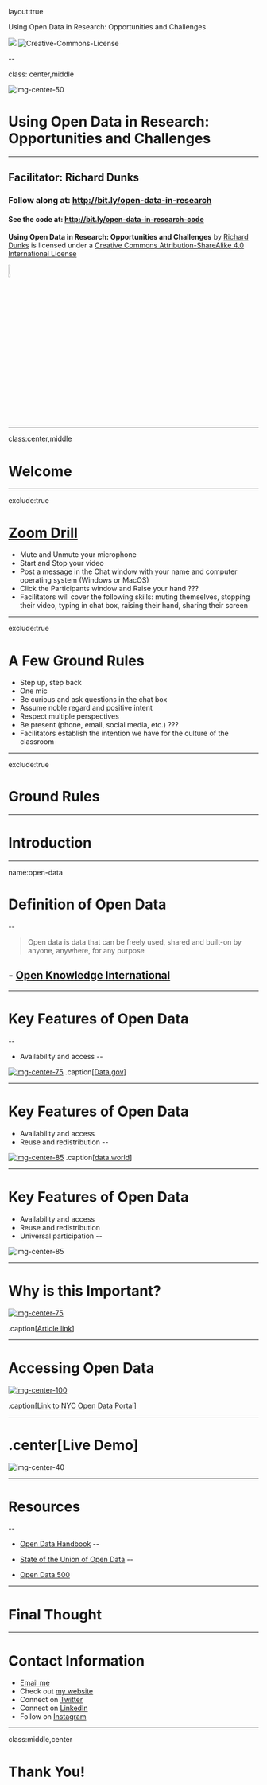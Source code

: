 layout:true

<div class="header">
  
  <p class="header-text">Using Open Data in Research: Opportunities and Challenges</p>
</div>
<div class="footer">
  <p class="footer-text">
    <img src="images/datapolitan-logo-01.svg" class="logo_new">
    <span xmlns:dct="http://purl.org/dc/terms/" property="dct:title">
      <img alt="Creative-Commons-License" style="border-width:0" src="https://i.creativecommons.org/l/by-sa/4.0/80x15.png" />
      </p>
</div>

--

class: center,middle

![img-center-50](images/datapolitan-logo-01.svg)

# Using Open Data in Research: Opportunities and Challenges

- - -

## Facilitator: Richard Dunks

### Follow along at: http://bit.ly/open-data-in-research

#### See the code at: http://bit.ly/open-data-in-research-code

<p class="license-text"><strong><strong>Using Open Data in Research: Opportunities and Challenges</strong></strong> by <a xmlns:cc="http://creativecommons.org/ns#" href="https://www.datapolitan.com" property="cc:attributionName" rel="cc:attributionURL">Richard Dunks</a> is licensed under a <a rel="license" href="http://creativecommons.org/licenses/by-sa/4.0/">Creative Commons Attribution-ShareAlike 4.0 International License</a></p>

<a rel="license" href="http://creativecommons.org/licenses/by-sa/4.0/"><img style="border-width:0;width:8%" src="https://i.creativecommons.org/l/by-sa/4.0/80x15.png" /></a>

---

class:center,middle
# Welcome

---
exclude:true

# [Zoom Drill](https://vimeo.com/407215417)
+ Mute and Unmute your microphone
+ Start and Stop your video
+ Post a message in the Chat window with your name and computer operating system (Windows or MacOS)
+ Click the Participants window and Raise your hand 
???
+ Facilitators will cover the following skills: muting themselves, stopping their video, typing in chat box, raising their hand, sharing their screen


---
exclude:true
# A Few Ground Rules
+ Step up, step back
+ One mic
+ Be curious and ask questions in the chat box
+ Assume noble regard and positive intent
+ Respect multiple perspectives 
+ Be present (phone, email, social media, etc.)
???
+ Facilitators establish the intention we have for the culture of the classroom

---
exclude:true
# Ground Rules

---

# Introduction

---

name:open-data
# Definition of Open Data
--

> Open data is data that can be freely used, shared and built-on by anyone, anywhere, for any purpose

## - [Open Knowledge International](http://blog.okfn.org/2013/10/03/defining-open-data/)

---

# Key Features of Open Data
--

+ Availability and access
--


[![img-center-75](images/portal.png)](https://www.data.gov/)
.caption[[Data.gov](https://www.data.gov/)]

---

# Key Features of Open Data
+ Availability and access
+ Reuse and redistribution
--


[![img-center-85](images/data_world.png)](https://data.world/)
.caption[[data.world](https://data.world/)]

---

# Key Features of Open Data
+ Availability and access
+ Reuse and redistribution
+ Universal participation
--


![img-center-85](images/csv.png)

---

# Why is this Important?
[![img-center-75](images/rat_research.png)](https://rss.onlinelibrary.wiley.com/doi/pdf/10.1111/j.1740-9713.2014.00764.x)

.caption[[Article link](https://rss.onlinelibrary.wiley.com/doi/pdf/10.1111/j.1740-9713.2014.00764.x)]

---
# Accessing Open Data

[![img-center-100](images/nyc_opendata.png)](https://opendata.cityofnewyork.us/)

.caption[[Link to NYC Open Data Portal](https://opendata.cityofnewyork.us/)]

---

# .center[Live Demo]
![img-center-40](images/warning.svg)


---

# Resources
--

+ [Open Data Handbook](http://opendatahandbook.org/)
--

+ [State of the Union of Open Data](https://www.datafoundation.org/the-state-of-the-union-of-open-data-ed-3)
--

+ [Open Data 500](https://www.opendata500.com/)


---

# Final Thought

---

# Contact Information
+ [Email me](mailto:richard[at]datapolitan[dot]com)
+ Check out [my website](https://wwww.datapolitan.com)
+ Connect on [Twitter](https://twitter.com/Datapolitan)
+ Connect on [LinkedIn](https://www.linkedin.com/in/richarddunks/)
+ Follow on [Instagram](https://www.instagram.com/datapolitan/)

---

class:middle,center
# Thank You!


